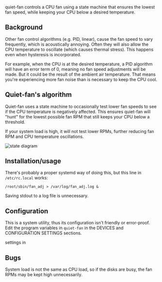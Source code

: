 quiet-fan controls a CPU fan using a state machine that ensures the lowest fan
speed, while keeping your CPU below a desired temperature.

## Background
Other fan control algorithms (e.g. PID, linear), cause the fan speed to vary
frequently, which is acoustically annoying. Often they will also allow the CPU
temperature to oscillate (which causes thermal stress). This happens even when
hysteresis is incorporated.

For example, when the CPU is at the desired temperature, a PID algorithm will
have an error term of 0, meaning no fan speed adjustments will be made. But it
could be the result of the ambient air temperature. That means you're
experiencing more fan noise than is necessary to keep the CPU cool.

## Quiet-fan's algorithm
Quiet-fan uses a state machine to occasionally test lower fan speeds to see if
the CPU temperature is negatively affected. This ensures quiet-fan will "hunt"
for the lowest possible fan RPM that still keeps your CPU below a threshold.

If your system load is high, it will not test lower RPMs, further reducing fan
RPM and CPU temperature oscillations.

![state diagram](https://github.com/bitwombat/quiet-fan-control/doc/state.png)

## Installation/usage
There's probably a proper systemd way of doing this, but this line in
`/etc/rc.local` works:

    /root/sbin/fan_adj > /var/log/fan_adj.log &

Saving stdout to a log file is unnecessary.

## Configuration
This is a system utility, thus its configuration isn't friendly or error-proof. Edit the program variables in `quiet-fan` in the DEVICES and CONFIGURATION SETTINGS sections.

settings in
## Bugs
System load is not the same as CPU load, so if the disks are busy, the fan RPMs
may be kept high unnecessarily.

